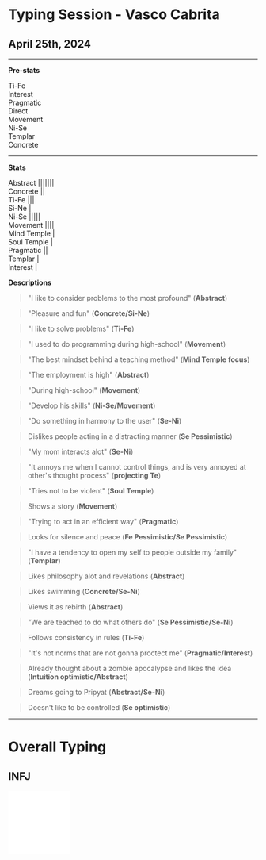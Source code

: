 # Typing Session - Vasco Cabrita

## April 25th, 2024

---

__Pre-stats__

Ti-Fe<br>
Interest<br>
Pragmatic<br>
Direct<br>
Movement<br>
Ni-Se<br>
Templar<br>
Concrete<br>

---

__Stats__

Abstract |||||||<br>
Concrete ||<br>
Ti-Fe |||<br>
Si-Ne |<br>
Ni-Se |||||<br>
Movement ||||<br>
Mind Temple |<br>
Soul Temple |<br>
Pragmatic ||<br>
Templar |<br>
Interest |<br>

__Descriptions__

> "I like to consider problems to the most profound" (**Abstract**)<br>

> "Pleasure and fun" (**Concrete/Si-Ne**)<br>

> "I like to solve problems" (**Ti-Fe**)<br>

> "I used to do programming during high-school" (**Movement**)<br>

> "The best mindset behind a teaching method" (**Mind Temple focus**)<br>

> "The employment is high" (**Abstract**)<br>

> "During high-school" (**Movement**)<br>

> "Develop his skills" (**Ni-Se/Movement**)<br>

> "Do something in harmony to the user" (**Se-Ni**)<br>

> Dislikes people acting in a distracting manner (**Se Pessimistic**)<br>

> "My mom interacts alot" (**Se-Ni**)<br>

> "It annoys me when I cannot control things, and is very annoyed at other's thought process" (**projecting Te**)<br>

> "Tries not to be violent" (**Soul Temple**)<br>

> Shows a story (**Movement**)<br>

> "Trying to act in an efficient way" (**Pragmatic**)<br>

> Looks for silence and peace (**Fe Pessimistic/Se Pessimistic**)<br>

> "I have a tendency to open my self to people outside my family" (**Templar**)<br>

> Likes philosophy alot and revelations (**Abstract**)<br>

> Likes swimming (**Concrete/Se-Ni**)<br>

> Views it as rebirth (**Abstract**)<br>

> "We are teached to do what others do" (**Se Pessimistic/Se-Ni**)<br>

> Follows consistency in rules (**Ti-Fe**)<br>

> "It's not norms that are not gonna proctect me" (**Pragmatic/Interest**)<br>

> Already thought about a zombie apocalypse and likes the idea (**Intuition optimistic/Abstract**)<br>

> Dreams going to Pripyat (**Abstract/Se-Ni**)<br>

> Doesn't like to be controlled (**Se optimistic**)<br>

---

# __Overall Typing__

## INFJ

<img src="https://github.com/HugoParada19/healer_typing_list/blob/master/pics/CSJ_INFJ.png?raw=true" width="25%" height="25%">
